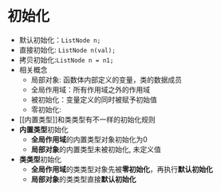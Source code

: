 # 初始化

- 默认初始化：`ListNode n;`
- 直接初始化: `ListNode n(val);`
- 拷贝初始化:`ListNode n = n1;`
- 相关概念
  - 局部对象: 函数体内部定义的变量，类的数据成员
  - 全局作用域：所有作用域之外的作用域
  - 被初始化：变量定义的同时被赋予初始值
  - 零初始化:
- [[内置类型]]和类类型有不一样的初始化规则
- **内置类型**初始化
  - **全局作用域**的内置类型对象初始化为0
  - **局部对象**的内置类型未被初始化, 未定义值
- **类类型**初始化
  - **全局作用域**的类类型对象先被**零初始化**，再执行**默认初始化**
  - **局部对象**的类类型直接**默认初始化**